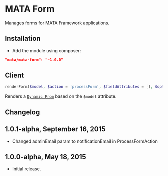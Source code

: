 MATA Form
==========================================

Manages forms for MATA Framework applications.

Installation
------------

- Add the module using composer:

```json
"mata/mata-form": "~1.0.0"
```

Client
------

```php
renderForm($model, $action = 'processForm', $fieldAttributes = [], $options = ['submitButtonText'=>'Submit']) {}
```
Renders a [`Dynamic From`](https://github.com/qi-interactive/mata-form/blob/master/widgets/DynamicForm.php) based on the `$model` attribute.

Changelog
---------

## 1.0.1-alpha, September 16, 2015

- Changed adminEmail param to notificationEmail in ProcessFormAction

## 1.0.0-alpha, May 18, 2015

- Initial release.
